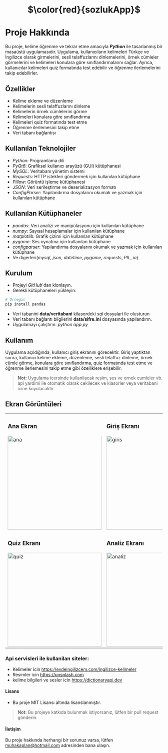 <h1 align="center"> $\color{red}{sozlukApp}$ </h1>

# Proje Hakkında
Bu proje, kelime öğrenme ve tekrar etme amacıyla ***Python*** ile tasarlanmış bir masaüstü uygulamasıdır. Uygulama, kullanıcıların kelimeleri Türkçe ve İngilizce olarak girmelerini, sesli telaffuzlarını dinlemelerini, örnek cümleler görmelerini ve kelimeleri konulara göre sınıflandırmalarını sağlar. Ayrıca, kullanıcılar kelimeleri quiz formatında test edebilir ve öğrenme ilerlemelerini takip edebilirler.

## Özellikler
- Kelime ekleme ve düzenleme
- Kelimelerin sesli telaffuzlarını dinleme
- Kelimelerin örnek cümlelerini görme
- Kelimeleri konulara göre sınıflandırma
- Kelimeleri quiz formatında test etme
- Öğrenme ilerlemesini takip etme
- Veri tabanı bağlantısı


## Kullanılan Teknolojiler
- *Python*: Programlama dili
- *PyQt6*: Grafiksel kullanıcı arayüzü (GUI) kütüphanesi
- *MySQL*: Veritabanı yönetim sistemi
- *Requests*: HTTP istekleri göndermek için kullanılan kütüphane
- *Pillow*: Görüntü işleme kütüphanesi
- *JSON*: Veri serileştirme ve deserializasyon formatı
- *ConfigParser*: Yapılandırma dosyalarını okumak ve yazmak için kullanılan kütüphane

## Kullanılan Kütüphaneler
- *pandas*: Veri analizi ve manipülasyonu için kullanılan kütüphane
- *numpy*: Sayısal hesaplamalar için kullanılan kütüphane
- *matplotlib*: Grafik çizimi için kullanılan kütüphane
- *pygame*: Ses oynatma için kullanılan kütüphane
- *configparser*: Yapılandırma dosyalarını okumak ve yazmak için kullanılan kütüphane
- Ve digerleri(*mysql*, *json*, *datetime*, *pygame*, *requests*, *PIL*, *io*)

## Kurulum
- Projeyi *GitHub*'dan klonlayın.
- Gerekli kütüphaneleri yükleyin: 
```python
# Ornegin
pip install pandas
```
- Veri tabanini **data/veritabani** kilasordeki *sql* dosyalari ile olusturun
- Veri tabanı bağlantı bilgilerini **data/sifre.ini** dosyasında yapılandırın.
- Uygulamayı çalıştırın: *python app.py*
## Kullanım
Uygulama açıldığında, kullanıcı giriş ekranını görecektir. Giriş yaptıktan sonra, kullanıcı kelime ekleme, düzenleme, sesli telaffuz dinleme, örnek cümle görme, konulara göre sınıflandırma, quiz formatında test etme ve öğrenme ilerlemesini takip etme gibi özelliklere erişebilir.

> **Not:** Uygulama icersinde kullanilacak resim, ses ve ornek cumleler vb. api yardimi ile otomatik olarak cekilecek ve klasorler veya veritabani icine koyulacaktir.

## Ekran Görüntüleri

<table>
  <tr>
    <td>
      <h3>Ana Ekran</h3>
      <img src="https://github.com/oneoblomov/sozlukApp/assets/148782684/3740a899-79d9-4d51-9701-3799632af520" alt="ana" width="300">
    </td>
    <td>
      <h3>Giriş Ekranı</h3>
      <img src="https://github.com/oneoblomov/sozlukApp/assets/148782684/6a29d89e-791c-42ab-b8d6-5985c9a4ea55" alt="giris" width="300">
    </td>
  </tr>
  <tr>
    <td>
      <h3>Quiz Ekranı</h3>
      <img src="https://github.com/oneoblomov/sozlukApp/assets/148782684/83c3e60b-ef4f-4495-9dcc-9960b5be8135" alt="quiz" width="300">
    </td>
    <td>
      <h3>Analiz Ekranı</h3>
      <img src="https://github.com/oneoblomov/sozlukApp/assets/148782684/3ef02080-cf67-4084-a5a3-e0c5e22532b9" alt="analiz" width="300">
    </td>
  </tr>
</table>



### Api servisleri ile kullanilan siteler:
- Kelimeler icin https://evdeingilizcem.com/ingilizce-kelimeler
- Resimler icin https://unsplash.com
- kelime bilgileri ve sesler icin https://dictionaryapi.dev
#### Lisans
- Bu proje MIT Lisansı altında lisanslanmıştır.

> **Not:** Bu projeye katkıda bulunmak istiyorsanız, lütfen bir pull request gönderin.
#### İletişim
Bu proje hakkında herhangi bir sorunuz varsa, lütfen muhakaplan@hotmail.com adresinden bana ulaşın.

